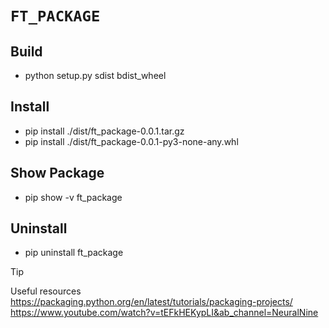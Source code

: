 # `FT_PACKAGE`

## Build
- python setup.py sdist bdist_wheel

## Install
- pip install ./dist/ft_package-0.0.1.tar.gz
- pip install ./dist/ft_package-0.0.1-py3-none-any.whl

## Show Package
- pip show -v ft_package

## Uninstall
- pip uninstall ft_package

> [!TIP]
> Useful resources
> https://packaging.python.org/en/latest/tutorials/packaging-projects/
> https://www.youtube.com/watch?v=tEFkHEKypLI&ab_channel=NeuralNine